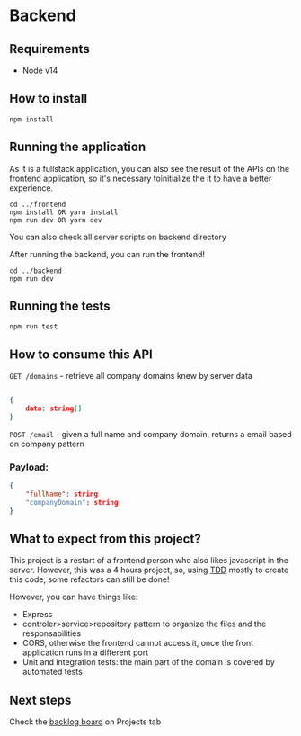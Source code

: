 # Backend

## Requirements

- Node v14

## How to install

```
npm install

```

## Running the application

As it is a fullstack application, you can also see the result of the APIs on the frontend application, so it's necessary toinitialize the it to have a better experience.

```
cd ../frontend
npm install OR yarn install
npm run dev OR yarn dev
```

You can also check all server scripts on backend directory

After running the backend, you can run the frontend!

```
cd ../backend
npm run dev
```

## Running the tests

```
npm run test
```

## How to consume this API

`GET /domains` - retrieve all company domains knew by server data

```json

{
    data: string[]
}
```

`POST /email` - given a full name and company domain, returns a email based on company pattern

### Payload:

```json
{
    "fullName": string
    "companyDomain": string
}
```

## What to expect from this project?

This project is a restart of a frontend person who also likes javascript in the server.
However, this was a 4 hours project, so, using [TDD](https://en.wikipedia.org/wiki/Test-driven_development) mostly to create this code, some refactors can still be done!

However, you can have things like:

- Express
- controler>service>repository pattern to organize the files and the responsabilities
- CORS, otherwise the frontend cannot access it, once the front application runs in a different port
- Unit and integration tests: the main part of the domain is covered by automated tests

## Next steps

Check the [backlog board](https://github.com/users/joseliacosta/projects/1/views/1) on Projects tab
